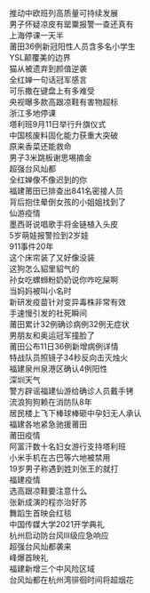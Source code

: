 推动中欧班列高质量可持续发展  
男子怀疑凉皮有罂粟报警一查还真有  
上海停课一天半  
莆田36例新冠阳性人员含多名小学生  
YSL颠覆美的边界  
猫从被遗弃到颜值逆袭  
全红婵一句话冠军感言  
可乐撒在键盘上有多难受  
央视曝多款高跟凉鞋有害物超标  
浙江多地停课  
塔利班9月11日举行升旗仪式  
中国核废料固化能力获重大突破  
原来香菜还能救命  
男子3米跳板谢思埸摘金  
超强台风灿都  
全红婵像不像迟到的你  
福建莆田已排查出841名密接人员  
背后抱住晕倒女孩的小姐姐找到了  
仙游疫情  
墨西哥说唱歌手将金链植入头皮  
5岁萌娃报警捡到2岁娃  
911事件20年  
这个床帘装了又好像没装  
这狗怎么貂里貂气的  
孙女吃螺蛳粉奶奶说你咋吃屎啊  
当妈妈被叫小名时  
新研发疫苗针对变异毒株非常有效  
手速慢引发的社死瞬间  
莆田累计32例确诊病例32例无症状  
男朋友和奥运冠军撞脸了  
莆田公布11日36例新增病例详情  
特战队员照镜子34秒反向击灭烛火  
福建泉州泉港区确认4例阳性  
深圳天气  
警方辟谣福建仙游给确诊人员戴手铐  
流浪狗狗赖在消防队8年  
居民楼上飞下棒球棒砸中孕妇无人承认  
福建各地紧急驰援莆田  
莆田疫情  
阿富汗数十名妇女游行支持塔利班  
小米手机在古巴等六地被禁用  
19岁男子称遇到姓刘张王的就打  
福建疫情  
选高跟凉鞋要注意什么  
张新成演的程亦治好苏  
舞蹈生首映会红毯  
中国传媒大学2021开学典礼  
杭州启动防台风III级应急响应  
超强台风灿都袭来  
峰爆首映礼  
福建新增三个中风险区域  
台风灿都在杭州湾徘徊时间将超烟花  
